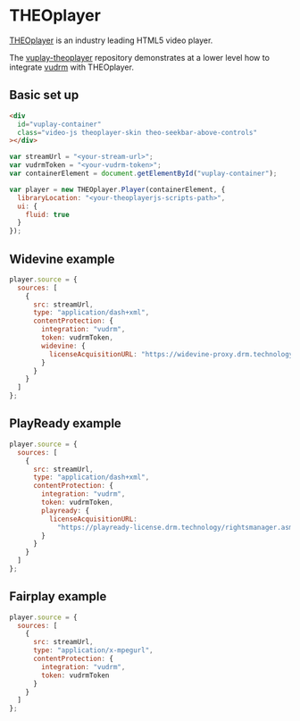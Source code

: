 # THEOplayer

[THEOplayer](https://www.theoplayer.com) is an industry leading HTML5 video player.

The [vuplay-theoplayer](https://github.com/vualto/vuplay-theoplayer) repository demonstrates at a lower level how to integrate [vudrm](https://docs.vualto.com/projects/vudrm/en/latest/index.html) with THEOplayer.

## Basic set up

```html
<div
  id="vuplay-container"
  class="video-js theoplayer-skin theo-seekbar-above-controls"
></div>
```

```javascript
var streamUrl = "<your-stream-url>";
var vudrmToken = "<your-vudrm-token>";
var containerElement = document.getElementById("vuplay-container");

var player = new THEOplayer.Player(containerElement, {
  libraryLocation: "<your-theoplayerjs-scripts-path>",
  ui: {
    fluid: true
  }
});
```

## Widevine example

```javascript
player.source = {
  sources: [
    {
      src: streamUrl,
      type: "application/dash+xml",
      contentProtection: {
        integration: "vudrm",
        token: vudrmToken,
        widevine: {
          licenseAcquisitionURL: "https://widevine-proxy.drm.technology/proxy"
        }
      }
    }
  ]
};
```

## PlayReady example

```javascript
player.source = {
  sources: [
    {
      src: streamUrl,
      type: "application/dash+xml",
      contentProtection: {
        integration: "vudrm",
        token: vudrmToken,
        playready: {
          licenseAcquisitionURL:
            "https://playready-license.drm.technology/rightsmanager.asmx"
        }
      }
    }
  ]
};
```

## Fairplay example

```javascript
player.source = {
  sources: [
    {
      src: streamUrl,
      type: "application/x-mpegurl",
      contentProtection: {
        integration: "vudrm",
        token: vudrmToken
      }
    }
  ]
};
```
